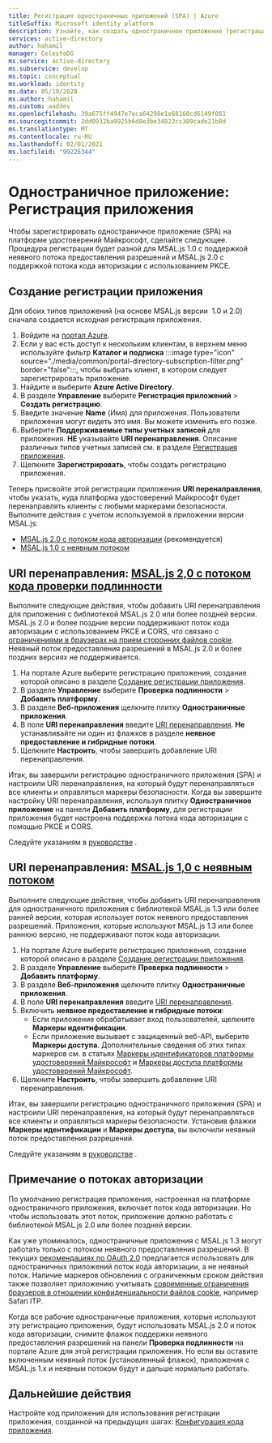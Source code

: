 ```yaml
---
title: Регистрация одностраничных приложений (SPA) | Azure
titleSuffix: Microsoft identity platform
description: Узнайте, как создать одностраничное приложение (регистрация приложения)
services: active-directory
author: hahamil
manager: CelesteDG
ms.service: active-directory
ms.subservice: develop
ms.topic: conceptual
ms.workload: identity
ms.date: 05/19/2020
ms.author: hahamil
ms.custom: aaddev
ms.openlocfilehash: 39a675ff4947e7eca64298e1e68160cd6149f081
ms.sourcegitcommit: 2dd0932ba9925b6d8e3be34822cc389cade21b0d
ms.translationtype: MT
ms.contentlocale: ru-RU
ms.lasthandoff: 02/01/2021
ms.locfileid: "99226344"
---
```

# <a name="single-page-application-app-registration"></a>Одностраничное приложение: Регистрация приложения

Чтобы зарегистрировать одностраничное приложение (SPA) на платформе удостоверений Майкрософт, сделайте следующее. Процедура регистрации будет разной для MSAL.js 1.0 с поддержкой неявного потока предоставления разрешений и MSAL.js 2.0 с поддержкой потока кода авторизации с использованием PKCE.

## <a name="create-the-app-registration"></a>Создание регистрации приложения

Для обоих типов приложений (на основе MSAL.js версии  1.0 и 2.0) сначала создается исходная регистрация приложения.

1. Войдите на <a href="https://portal.azure.com/" target="_blank">портал Azure<span class="docon docon-navigate-external x-hidden-focus"></span></a>.
1. Если у вас есть доступ к нескольким клиентам, в верхнем меню используйте фильтр **Каталог и подписка** :::image type="icon" source="./media/common/portal-directory-subscription-filter.png" border="false":::, чтобы выбрать клиент, в котором следует зарегистрировать приложение.
1. Найдите и выберите **Azure Active Directory**.
1. В разделе **Управление** выберите **Регистрация приложений** > **Создать регистрацию**.
1. Введите значение **Name** (Имя) для приложения. Пользователи приложения могут видеть это имя. Вы можете изменить его позже.
1. Выберите **Поддерживаемые типы учетных записей** для приложения. **НЕ** указывайте **URI перенаправления**. Описание различных типов учетных записей см. в разделе [Регистрация приложения](quickstart-register-app.md).
1. Щелкните **Зарегистрировать**, чтобы создать регистрацию приложения.

Теперь присвойте этой регистрации приложения **URI перенаправления**, чтобы указать, куда платформа удостоверений Майкрософт будет перенаправлять клиенты с любыми маркерами безопасности. Выполните действия с учетом используемой в приложении версии MSAL.js:

- [MSAL.js 2.0 с потоком кода авторизации](#redirect-uri-msaljs-20-with-auth-code-flow) (рекомендуется)
- [MSAL.js 1.0 с неявным потоком](#redirect-uri-msaljs-10-with-implicit-flow)

## <a name="redirect-uri-msaljs-20-with-auth-code-flow"></a>URI перенаправления: [MSAL.js 2,0 с потоком кода проверки подлинности](https://github.com/AzureAD/microsoft-authentication-library-for-js/tree/dev/lib/msal-browser)

Выполните следующие действия, чтобы добавить URI перенаправления для приложения с библиотекой MSAL.js 2.0 или более поздней версии. MSAL.js 2.0 и более поздние версии поддерживают поток кода авторизации с использованием PKCE и CORS, что связано с [ограничениями в браузерах на прием сторонних файлов cookie](reference-third-party-cookies-spas.md). Неявный поток предоставления разрешений в MSAL.js 2.0 и более поздних версиях не поддерживается.

1. На портале Azure выберите регистрацию приложения, создание которой описано в разделе [Создание регистрации приложения](#create-the-app-registration).
1. В разделе **Управление** выберите **Проверка подлинности** > **Добавить платформу**.
1. В разделе **Веб-приложения** щелкните плитку **Одностраничные приложения**.
1. В поле **URI перенаправления** введите [URI перенаправления](reply-url.md). **Не** устанавливайте ни один из флажков в разделе **неявное предоставление и гибридные потоки**.
1. Щелкните **Настроить**, чтобы завершить добавление URI перенаправления.

Итак, вы завершили регистрацию одностраничного приложения (SPA) и настроили URI перенаправления, на который будут перенаправляться все клиенты и оправляться маркеры безопасности. Когда вы завершите настройку URI перенаправления, используя плитку **Одностраничное приложение** на панели **Добавить платформу**, для регистрации приложения будет настроена поддержка потока кода авторизации с помощью PKCE и CORS.

Следуйте указаниям в [руководстве](tutorial-v2-javascript-auth-code.md) .

## <a name="redirect-uri-msaljs-10-with-implicit-flow"></a>URI перенаправления: [MSAL.js 1,0 с неявным потоком](https://github.com/AzureAD/microsoft-authentication-library-for-js/tree/dev/lib/msal-core)

Выполните следующие действия, чтобы добавить URI перенаправления для одностраничного приложения с библиотекой MSAL.js 1.3 или более ранней версии, которая использует поток неявного предоставления разрешений. Приложения, которые используют MSAL.js 1.3 или более раннюю версию, не поддерживают поток кода авторизации.

1. На портале Azure выберите регистрацию приложения, создание которой описано в разделе [Создание регистрации приложения](#create-the-app-registration).
1. В разделе **Управление** выберите **Проверка подлинности** > **Добавить платформу**.
1. В разделе **Веб-приложения** щелкните плитку **Одностраничные приложения**.
1. В поле **URI перенаправления** введите [URI перенаправления](reply-url.md).
1. Включить **неявное предоставление и гибридные потоки**:
    - Если приложение обрабатывает вход пользователей, щелкните **Маркеры идентификации**.
    - Если приложение вызывает с защищенный веб-API, выберите **Маркеры доступа**. Дополнительные сведения об этих типах маркеров см. в статьях [Маркеры идентификаторов платформы удостоверений Майкрософт](id-tokens.md) и [Маркеры доступа платформы удостоверений Майкрософт](access-tokens.md).
1. Щелкните **Настроить**, чтобы завершить добавление URI перенаправления.

Итак, вы завершили регистрацию одностраничного приложения (SPA) и настроили URI перенаправления, на который будут перенаправляться все клиенты и оправляться маркеры безопасности. Установив флажки **Маркеры идентификации** и **Маркеры доступа**, вы включили неявный поток предоставления разрешений.

Следуйте указаниям в [руководстве](tutorial-v2-javascript-spa.md) .

## <a name="note-about-authorization-flows"></a>Примечание о потоках авторизации

По умолчанию регистрация приложения, настроенная на платформе одностраничного приложения, включает поток кода авторизации. Но чтобы использовать этот поток, приложение должно работать с библиотекой MSAL.js 2.0 или более поздней версии.

Как уже упоминалось, одностраничные приложения с MSAL.js 1.3 могут работать только с потоком неявного предоставления разрешений. В текущих [рекомендациях по OAuth 2.0](v2-oauth2-auth-code-flow.md) предлагается использовать для одностраничных приложений поток кода авторизации, а не неявный поток. Наличие маркеров обновления с ограниченным сроком действия также позволяет приложению учитывать [современные ограничения браузеров в отношении конфиденциальности файлов cookie](reference-third-party-cookies-spas.md), например Safari ITP.

Когда все рабочие одностраничные приложения, которые используют эту регистрацию приложения, будут использовать MSAL.js 2.0 и поток кода авторизации, снимите флажок поддержки неявного предоставления разрешений на панели **Проверка подлинности** на портале Azure для этой регистрации приложения. Но если вы оставите включенным неявный поток (установленный флажок), приложения с MSAL.js 1.x и неявным потоком будут и дальше нормально работать.

## <a name="next-steps"></a>Дальнейшие действия

Настройте код приложения для использования регистрации приложения, созданной на предыдущих шагах: [Конфигурация кода приложения](scenario-spa-app-configuration.md).
